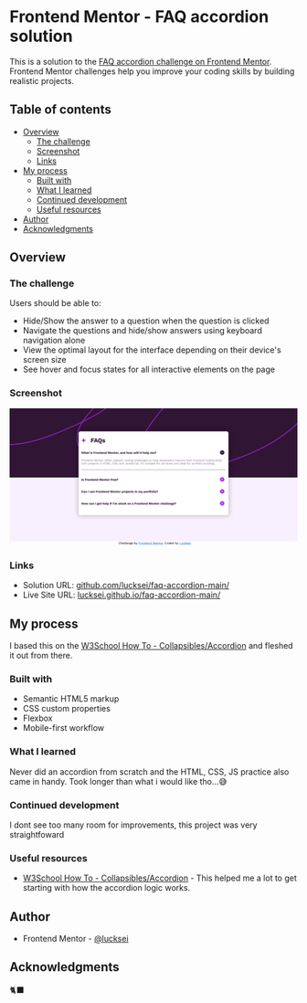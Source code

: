 # Frontend Mentor - FAQ accordion solution

This is a solution to the [FAQ accordion challenge on Frontend Mentor](https://www.frontendmentor.io/challenges/faq-accordion-wyfFdeBwBz). Frontend Mentor challenges help you improve your coding skills by building realistic projects. 

## Table of contents

- [Overview](#overview)
  - [The challenge](#the-challenge)
  - [Screenshot](#screenshot)
  - [Links](#links)
- [My process](#my-process)
  - [Built with](#built-with)
  - [What I learned](#what-i-learned)
  - [Continued development](#continued-development)
  - [Useful resources](#useful-resources)
- [Author](#author)
- [Acknowledgments](#acknowledgments)

## Overview

### The challenge

Users should be able to:

- Hide/Show the answer to a question when the question is clicked
- Navigate the questions and hide/show answers using keyboard navigation alone
- View the optimal layout for the interface depending on their device's screen size
- See hover and focus states for all interactive elements on the page

### Screenshot

![](./screenshot.png)

### Links

- Solution URL: [github.com/lucksei/faq-accordion-main/](https://github.com/lucksei/faq-accordion-main/)
- Live Site URL: [lucksei.github.io/faq-accordion-main/](https://lucksei.github.io/faq-accordion-main/)

## My process

I based this on the [W3School How To - Collapsibles/Accordion](https://www.w3schools.com/howto/howto_js_accordion.asp) and fleshed it out from there.

### Built with

- Semantic HTML5 markup
- CSS custom properties
- Flexbox
- Mobile-first workflow

### What I learned

Never did an accordion from scratch and the HTML, CSS, JS practice also came in handy. Took longer than what i would like tho...😅 

### Continued development

I dont see too many room for improvements, this project was very straightfoward

### Useful resources

- [W3School How To - Collapsibles/Accordion](https://www.w3schools.com/howto/howto_js_accordion.asp) - This helped me a lot to get starting with how the accordion logic works.

## Author

- Frontend Mentor - [@lucksei](https://www.frontendmentor.io/profile/lucksei)

## Acknowledgments

🐈‍⬛